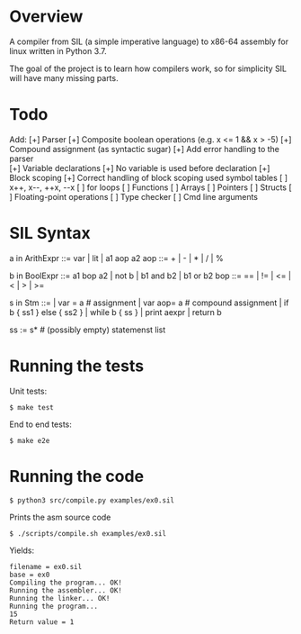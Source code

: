 Overview
========

A compiler from SIL (a simple imperative language) to x86-64 
assembly for linux written in Python 3.7.

The goal of the project is to learn how compilers work, so for 
simplicity SIL will have many missing parts.

Todo
====

Add:
  [+] Parser
  [+] Composite boolean operations (e.g. x <= 1 && x > -5)
  [+] Compound assignment (as syntactic sugar)
  [+] Add error handling to the parser	
  [+] Variable declarations
  [+] No variable is used before declaration
  [+] Block scoping
  [+] Correct handling of block scoping used symbol tables
  [ ] x++, x--, ++x, --x
  [ ] for loops
  [ ] Functions
  [ ] Arrays
  [ ] Pointers
  [ ] Structs
  [ ] Floating-point operations
  [ ] Type checker
  [ ] Cmd line arguments

SIL Syntax
==========

a in ArithExpr ::= var | lit | a1 aop a2
aop ::= + | - | * | / | %

b in BoolExpr ::= a1 bop a2 | not b | b1 and b2 | b1 or b2
bop ::= == | != | <= | < | > | >=

s in Stm ::= 
  | var = a           # assignment
  | var aop= a        # compound assignment
  | if b { ss1 } else { ss2 }
  | while b { ss }
  | print aexpr 
  | return b
 
ss := s*   # (possibly empty) statemenst list

Running the tests
=================

Unit tests:
```
$ make test
```

End to end tests:
```
$ make e2e
```

Running the code
================

```
$ python3 src/compile.py examples/ex0.sil
```
Prints the asm source code


```
$ ./scripts/compile.sh examples/ex0.sil 
```

Yields:

```
filename = ex0.sil
base = ex0
Compiling the program... OK!
Running the assembler... OK!
Running the linker... OK!
Running the program... 
15
Return value = 1
```
